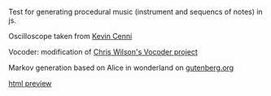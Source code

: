 Test for generating procedural music (instrument and sequencs of notes) in js.

Oscilloscope taken from [Kevin Cenni](http://jsbin.com/kabodeqapuqu/4/edit?html,css,js,output)

Vocoder: modification of [Chris Wilson's Vocoder project](https://github.com/cwilso/Vocoder)

Markov generation based on Alice in wonderland on [gutenberg.org](http://www.gutenberg.org/cache/epub/11/pg11.txt)

[html preview](http://atactionpark.github.io/ProceduralMusic/.)

